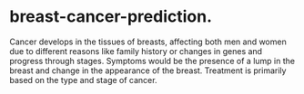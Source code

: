 # breast-cancer-prediction.
Cancer develops in the tissues of breasts, affecting both men and women due to different reasons like family history or changes in genes and progress through stages. Symptoms would be the presence of a lump in the breast and change in the appearance of the breast. Treatment is primarily based on the type and stage of cancer.
